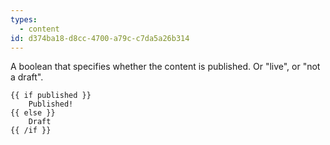 ```yaml
---
types:
  - content
id: d374ba18-d8cc-4700-a79c-c7da5a26b314
---
```

A boolean that specifies whether the content is published. Or "live", or "not a draft".

```
{{ if published }}
    Published!
{{ else }}
    Draft
{{ /if }}
```
